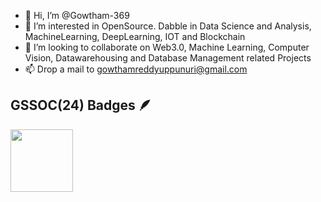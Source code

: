 - 👋 Hi, I’m @Gowtham-369
- 👀 I’m interested in OpenSource. Dabble in Data Science and Analysis, MachineLearning, DeepLearning, IOT and Blockchain
- 💞️ I’m looking to collaborate on Web3.0, Machine Learning, Computer Vision, Datawarehousing and Database Management related Projects
- 📫 Drop a mail to gowthamreddyuppunuri@gmail.com

<!---
Gowtham-369/Gowtham-369 is a ✨ special ✨ repository because its `README.md` (this file) appears on your GitHub profile.
You can click the Preview link to take a look at your changes.
--->

## GSSOC(24) Badges 🪶
<div style='display:flex; align-items:center; gap: 10px;' align='center'><a href="https://gssoc.girlscript.tech/leaderboard">
  <img src="https://raw.githubusercontent.com/GSSoC24/Postman-Challenge/main/docs/assets/Postman%20White.png" width="100px" height="100px" />
</div>
